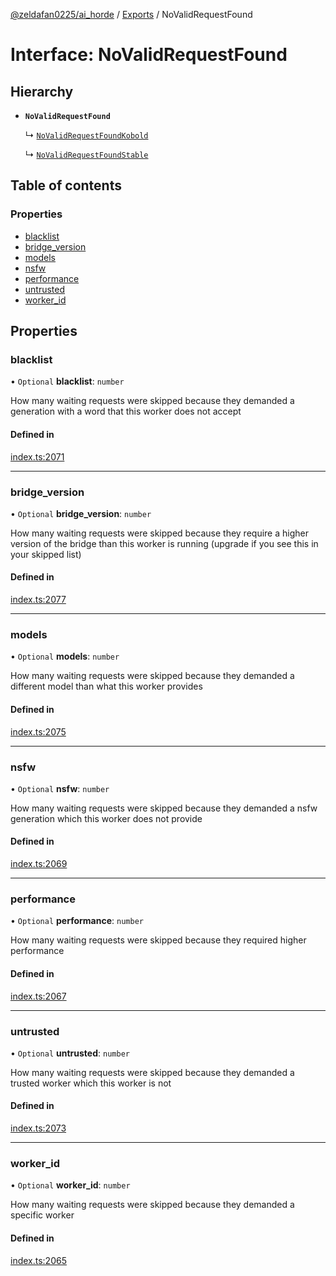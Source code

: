 [@zeldafan0225/ai_horde](../README.md) / [Exports](../modules.md) / NoValidRequestFound

# Interface: NoValidRequestFound

## Hierarchy

- **`NoValidRequestFound`**

  ↳ [`NoValidRequestFoundKobold`](NoValidRequestFoundKobold.md)

  ↳ [`NoValidRequestFoundStable`](NoValidRequestFoundStable.md)

## Table of contents

### Properties

- [blacklist](NoValidRequestFound.md#blacklist)
- [bridge\_version](NoValidRequestFound.md#bridge_version)
- [models](NoValidRequestFound.md#models)
- [nsfw](NoValidRequestFound.md#nsfw)
- [performance](NoValidRequestFound.md#performance)
- [untrusted](NoValidRequestFound.md#untrusted)
- [worker\_id](NoValidRequestFound.md#worker_id)

## Properties

### blacklist

• `Optional` **blacklist**: `number`

How many waiting requests were skipped because they demanded a generation with a word that this worker does not accept

#### Defined in

[index.ts:2071](https://github.com/ZeldaFan0225/ai_horde/blob/ae52afb/index.ts#L2071)

___

### bridge\_version

• `Optional` **bridge\_version**: `number`

How many waiting requests were skipped because they require a higher version of the bridge than this worker is running (upgrade if you see this in your skipped list)

#### Defined in

[index.ts:2077](https://github.com/ZeldaFan0225/ai_horde/blob/ae52afb/index.ts#L2077)

___

### models

• `Optional` **models**: `number`

How many waiting requests were skipped because they demanded a different model than what this worker provides

#### Defined in

[index.ts:2075](https://github.com/ZeldaFan0225/ai_horde/blob/ae52afb/index.ts#L2075)

___

### nsfw

• `Optional` **nsfw**: `number`

How many waiting requests were skipped because they demanded a nsfw generation which this worker does not provide

#### Defined in

[index.ts:2069](https://github.com/ZeldaFan0225/ai_horde/blob/ae52afb/index.ts#L2069)

___

### performance

• `Optional` **performance**: `number`

How many waiting requests were skipped because they required higher performance

#### Defined in

[index.ts:2067](https://github.com/ZeldaFan0225/ai_horde/blob/ae52afb/index.ts#L2067)

___

### untrusted

• `Optional` **untrusted**: `number`

How many waiting requests were skipped because they demanded a trusted worker which this worker is not

#### Defined in

[index.ts:2073](https://github.com/ZeldaFan0225/ai_horde/blob/ae52afb/index.ts#L2073)

___

### worker\_id

• `Optional` **worker\_id**: `number`

How many waiting requests were skipped because they demanded a specific worker

#### Defined in

[index.ts:2065](https://github.com/ZeldaFan0225/ai_horde/blob/ae52afb/index.ts#L2065)
